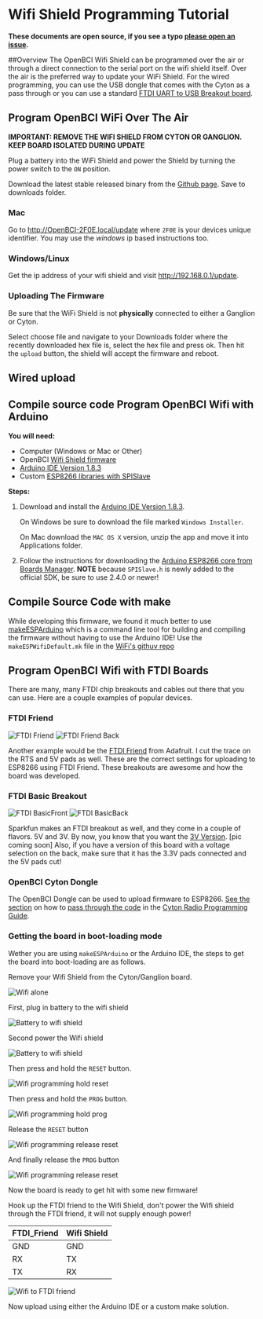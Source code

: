 # Wifi Shield Programming Tutorial

**These documents are open source, if you see a typo [please open an issue](https://github.com/OpenBCI/Docs/issues/new).**

##Overview
The OpenBCI Wifi Shield can be programmed over the air or through a direct connection to the serial port on the wifi shield itself. Over the air is the preferred way to update your WiFi Shield. For the wired programming, you can use the USB dongle that comes with the Cyton as a pass through or you can use a standard [FTDI UART to USB Breakout board](http://docs.openbci.com/Hardware/12-Wifi_Programming_Tutorial#wifi-shield-programming-tutorial-program-openbci-wifi-with-ftdi-boards).

## Program OpenBCI WiFi Over The Air

**IMPORTANT: REMOVE THE WIFI SHIELD FROM CYTON OR GANGLION. KEEP BOARD ISOLATED DURING UPDATE**

Plug a battery into the WiFi Shield and power the Shield by turning the power switch to the `ON` position.

Download the latest stable released binary from the [Github page](https://github.com/OpenBCI/OpenBCI_WIFI/releases/latest). Save to downloads folder.

### Mac

Go to http://OpenBCI-2F0E.local/update where `2F0E` is your devices unique identifier. You may use the _windows_ ip based instructions too.

### Windows/Linux

Get the ip address of your wifi shield and visit http://192.168.0.1/update.

### Uploading The Firmware

Be sure that the WiFi Shield is not **physically** connected to either a Ganglion or Cyton.

Select choose file and navigate to your Downloads folder where the recently downloaded hex file is, select the hex file and press ok. Then hit the `upload` button, the shield will accept the firmware and reboot.

## Wired upload

## Compile source code Program OpenBCI Wifi with Arduino

**You will need:**

* Computer (Windows or Mac or Other)
* OpenBCI [Wifi Shield firmware](https://github.com/OpenBCI/OpenBCI_WIFI)
* [Arduino IDE Version 1.8.3](http://www.arduino.cc/en/main/software)
* Custom [ESP8266 libraries with SPISlave](https://github.com/esp8266/Arduino)

**Steps:**

1. Download and install the [Arduino IDE Version 1.8.3](http://www.arduino.cc/en/main/software).

   On Windows be sure to download the file marked `Windows Installer`.

   On Mac download the `MAC OS X` version, unzip the app and move it into Applications folder.

2. Follow the instructions for downloading the [Arduino ESP8266 core from Boards Manager](https://github.com/esp8266/Arduino). **NOTE** because `SPISlave.h` is newly added to the official SDK, be sure to use 2.4.0 or newer!

## Compile Source Code with make

While developing this firmware, we found it much better to use [makeESPArduino](https://github.com/plerup/makeEspArduino) which is a command line tool for building and compiling the firmware without having to use the Arduino IDE! Use the `makeESPWifiDefault.mk` file in the [WiFi's githuv repo](https://github.com/OpenBCI/OpenBCI_WIFI)

## Program OpenBCI Wifi with FTDI Boards

There are many, many FTDI chip breakouts and cables out there that you can use. Here are a couple examples of popular devices.

### FTDI Friend
![FTDI Friend](../assets/images/FTDI_Friend.jpg)
![FTDI Friend Back](../assets/images/FTDI_FriendBack.jpg)

Another example would be the [FTDI Friend](http://www.adafruit.com/products/284) from Adafruit. I cut the trace on the RTS and 5V pads as well. These are the correct settings for uploading to ESP8266 using FTDI Friend. These breakouts are awesome and how the board was developed.

### FTDI Basic Breakout
![FTDI BasicFront](../assets/images/FTDI_BASICfront.jpg)
![FTDI BasicBack](../assets/images/FTDI_BASICback.jpg)

Sparkfun makes an FTDI breakout as well, and they come in a couple of flavors. 5V and 3V. By now, you know that you want the [3V Version](https://www.sparkfun.com/products/9873). [pic coming soon] Also, if you have a version of this board with a voltage selection on the back, make sure that it has the 3.3V pads connected and the 5V pads cut!  

### OpenBCI Cyton Dongle

The OpenBCI Dongle can be used to upload firmware to ESP8266. [See the section](http://docs.openbci.com/Hardware/06-Cyton_Radios_Programming_Tutorial#cyton-radios-programming-tutorial-uploading-device-firmware-to-cyton-board-upload-pass-thru-radio-firmware-version-2xx-fall-2016) on how to [pass through the code](http://docs.openbci.com/Hardware/06-Cyton_Radios_Programming_Tutorial#cyton-radios-programming-tutorial-uploading-device-firmware-to-cyton-board-program-device-radio-with-openbci-dongle) in the [Cyton Radio Programming Guide](http://docs.openbci.com/Hardware/06-Cyton_Radios_Programming_Tutorial).

### Getting the board in boot-loading mode

Wether you are using `makeESPArduino` or the Arduino IDE, the steps to get the board into boot-loading are as follows.

Remove your Wifi Shield from the Cyton/Ganglion board.

![Wifi alone](../assets/images/wifi_programming_alone.jpg)

First, plug in battery to the wifi shield

![Battery to wifi shield](../assets/images/wifi_programming_power.jpg)

Second power the Wifi shield

![Battery to wifi shield](../assets/images/wifi_programming_power_in.JPG)

Then press and hold the `RESET` button.

![Wifi programming hold reset](../assets/images/wifi_programming_hold_reset.jpg)

Then press and hold the `PROG` button.

![Wifi programming hold prog](../assets/images/wifi_programming_hold_prog.jpg)

Release the `RESET` button

![Wifi programming release reset](../assets/images/wifi_programming_release_reset.jpg)

And finally release the `PROG` button

![Wifi programming release reset](../assets/images/wifi_programming_release_prog.jpg)

Now the board is ready to get hit with some new firmware!

Hook up the FTDI friend to the Wifi Shield, don't power the Wifi shield through the FTDI friend, it will not supply enough power!

|FTDI_Friend|Wifi Shield|
|-----------|-----------|
|GND|GND|
|RX|TX|
|TX|RX|

![Wifi to FTDI friend](../assets/images/wifi_programming_ftdi_friend_hooked_up.jpg)

Now upload using either the Arduino IDE or a custom make solution.

